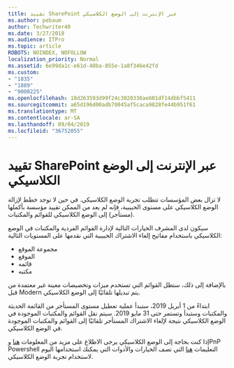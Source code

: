 ```yaml
---
title: تقييد SharePoint عبر الإنترنت إلى الوضع الكلاسيكي
ms.author: pebaum
author: Techwriter40
ms.date: 3/27/2018
ms.audience: ITPro
ms.topic: article
ROBOTS: NOINDEX, NOFOLLOW
localization_priority: Normal
ms.assetid: 6e99da1c-e61d-40ba-855e-1a8f346e42fd
ms.custom:
- "1835"
- "1889"
- "9000225"
ms.openlocfilehash: 18d263593d99f24c3020336ae601df14dbbf5411
ms.sourcegitcommit: a65d196d00adb70045af5caca9828fe44b951f61
ms.translationtype: MT
ms.contentlocale: ar-SA
ms.lasthandoff: 09/04/2019
ms.locfileid: "36752055"
---
```

# <a name="restrict-sharepoint-online-to-classic-mode"></a>تقييد SharePoint عبر الإنترنت إلى الوضع الكلاسيكي

لا تزال بعض المؤسسات تتطلب تجربة الوضع الكلاسيكي. في حين لا توجد خطط لإزالة الوضع الكلاسيكي على مستوى الحبيبية، فإنه لم يعد من الممكن تقييد مؤسسة بأكملها (مستأجر) إلى الوضع الكلاسيكي للقوائم والمكتبات.

سيكون لدى المشرف الخيارات التالية لإدارة القوائم الفردية والمكتبات في الوضع الكلاسيكي باستخدام مفاتيح إلغاء الاشتراك الحبيبية التي نقدمها على المستويات التالية:

- مجموعة الموقع
- الموقع
- قائمه
- مكتبه

بالإضافة إلى ذلك، ستظل القوائم التي تستخدم ميزات وتخصيصات معينة غير معتمدة من قبل Modern يتم تبديلها تلقائيًا إلى الوضع الكلاسيكي.

ابتداءً من 1 أبريل 2019، ستبدأ عملية تعطيل مستوى المستأجر من القائمة الحديثة والمكتبات وستبدأ وتستمر حتى 31 مايو 2019.  سيتم نقل القوائم والمكتبات الموجودة في الوضع الكلاسيكي نتيجة لإلغاء الاشتراك المستأجر تلقائيًا إلى القوائم والمكتبات الموجودة في الوضع الكلاسيكي.

إذا كنت بحاجة إلى الوضع الكلاسيكي يرجى الاطلاع على مزيد من المعلومات [هنا](https://techcommunity.microsoft.com/t5/Microsoft-SharePoint-Blog/Delivering-SharePoint-modern-experiences/ba-p/315023) وPnP Powershell التعليمات [هنا](https://docs.microsoft.com/sharepoint/dev/transform/modernize-userinterface-lists-and-libraries-optout) التي تصف الخيارات والأدوات التي يمكنك استخدامها اليوم لاستخدام تجربة الوضع الكلاسيكي.
